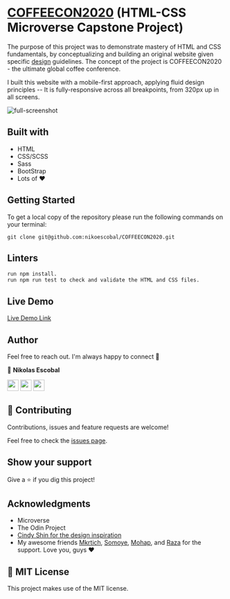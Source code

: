 # [COFFEECON2020](https://coffeecon2020.netlify.app/) (HTML-CSS Microverse Capstone Project)

The purpose of this project was to demonstrate mastery of HTML and CSS fundamentals, by conceptualizing and building an original website given specific [design](https://www.behance.net/gallery/29845175/CC-Global-Summit-2015) guidelines. The concept of the project is COFFEECON2020 - the ultimate global coffee conference.

I built this website with a mobile-first approach, applying fluid design principles -- It is fully-responsive across all breakpoints, from 320px up in all screens.

![full-screenshot](https://user-images.githubusercontent.com/62937819/94720193-bc06df00-0386-11eb-8bbe-a5ddc9b8e4ab.png)


## Built with

- HTML 
- CSS/SCSS
- Sass
- BootStrap
- Lots of :heart: 

## Getting Started

To get a local copy of the repository please run the following commands on your terminal:

```
git clone git@github.com:nikoescobal/COFFEECON2020.git
```

## Linters

```
run npm install.
run npm run test to check and validate the HTML and CSS files.
```

## Live Demo

[Live Demo Link](https://coffeecon2020.netlify.app/)

## Author 

Feel free to reach out. I'm always happy to connect :slightly_smiling_face:

👤 **Nikolas Escobal**


[<code><img height="26" src="https://cdn.iconscout.com/icon/free/png-256/github-153-675523.png"></code>](https://github.com/nikoescobal)
[<code><img height="26" src="https://upload.wikimedia.org/wikipedia/sco/thumb/9/9f/Twitter_bird_logo_2012.svg/1200px-Twitter_bird_logo_2012.svg.png"></code>](https://twitter.com/nikoescobal)
[<code><img height="26" src="https://upload.wikimedia.org/wikipedia/commons/thumb/c/c9/Linkedin.svg/1200px-Linkedin.svg.png"></code>](https://www.linkedin.com/in/nikolas-escobal/)

## 🤝 Contributing

Contributions, issues and feature requests are welcome!

Feel free to check the [issues page](issues/).

## Show your support

Give a ⭐️ if you dig this project!

## Acknowledgments

- Microverse
- The Odin Project
- [Cindy Shin for the design inspiration](https://www.behance.net/adagio07)
- My awesome friends [Mkrtich](https://github.com/MkrtichSargsyan/), [Somoye](https://github.com/somoye123/), [Mohap](https://github.com/mohapakram), and [Raza](https://github.com/rahalrazika) for the support. Love you, guys :heart:


## 📝 MIT License

This project makes use of the MIT license.
